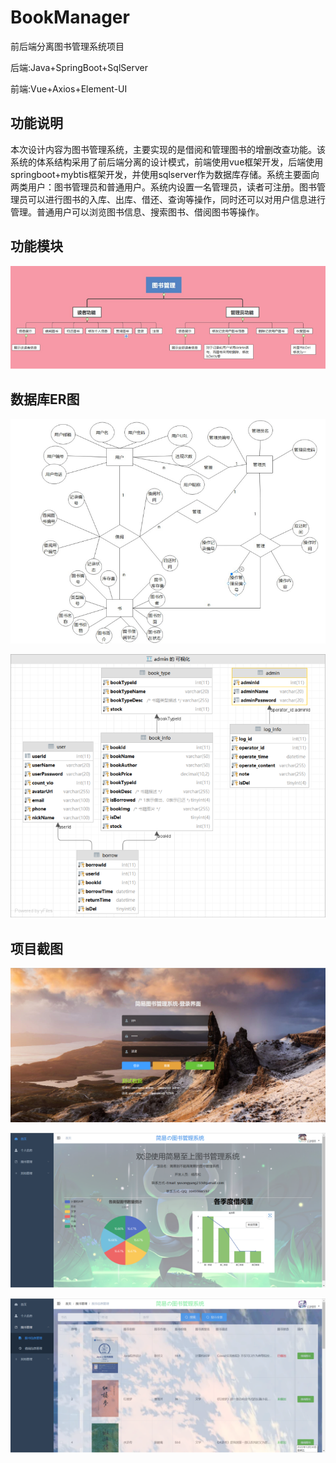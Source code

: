 # BookManager
前后端分离图书管理系统项目

后端:Java+SpringBoot+SqlServer

前端:Vue+Axios+Element-UI

## 功能说明

本次设计内容为图书管理系统，主要实现的是借阅和管理图书的增删改查功能。该系统的体系结构采用了前后端分离的设计模式，前端使用vue框架开发，后端使用springboot+mybtis框架开发，并使用sqlserver作为数据库存储。系统主要面向两类用户：图书管理员和普通用户。系统内设置一名管理员，读者可注册。图书管理员可以进行图书的入库、出库、借还、查询等操作，同时还可以对用户信息进行管理。普通用户可以浏览图书信息、搜索图书、借阅图书等操作。

## 功能模块

![BookManager/image-20230216234304169.png at master · DOC998/BookManager (github.com)](https://github.com/DOC998/BookManager/blob/master/BookManagerVue/public/img/image-20230216234304169.png)

## 数据库ER图

![BookManager/image-20230216234341606.png at master · DOC998/BookManager (github.com)](https://github.com/DOC998/BookManager/blob/master/BookManagerVue/public/img/image-20230216234341606.png)

![BookManager/image-20230216234401925.png at master · DOC998/BookManager (github.com)](https://github.com/DOC998/BookManager/blob/master/BookManagerVue/public/img/image-20230216234401925.png)

## 项目截图

![BookManager/image-2023021623451572112.png at master · DOC998/BookManager (github.com)](https://github.com/DOC998/BookManager/blob/master/BookManagerVue/public/img/image-2023021623451572112.png)

![BookManager/image-20230216234532020.png at master · DOC998/BookManager (github.com)](https://github.com/DOC998/BookManager/blob/master/BookManagerVue/public/img/image-20230216234532020.png)

![BookManager/image-20230216234546787.png at master · DOC998/BookManager (github.com)](https://github.com/DOC998/BookManager/blob/master/BookManagerVue/public/img/image-20230216234546787.png)











